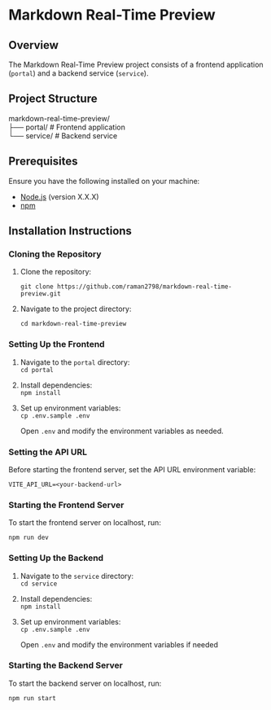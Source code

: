 # Markdown Real-Time Preview

## Overview

The Markdown Real-Time Preview project consists of a frontend application (`portal`) and a backend service (`service`).

## Project Structure

markdown-real-time-preview/  
├── portal/ # Frontend application  
└── service/ # Backend service

## Prerequisites

Ensure you have the following installed on your machine:

- [Node.js](https://nodejs.org/) (version X.X.X)
- [npm](https://www.npmjs.com/)

## Installation Instructions

### Cloning the Repository

1. Clone the repository:

   `git clone https://github.com/raman2798/markdown-real-time-preview.git`

2. Navigate to the project directory:

   `cd markdown-real-time-preview`

### Setting Up the Frontend

1. Navigate to the `portal` directory:  
   `cd portal`

2. Install dependencies:  
   `npm install`

3. Set up environment variables:  
   `cp .env.sample .env`

   Open `.env` and modify the environment variables as needed.

### Setting the API URL

Before starting the frontend server, set the API URL environment variable:

`VITE_API_URL=<your-backend-url>`

### Starting the Frontend Server

To start the frontend server on localhost, run:

`npm run dev`

### Setting Up the Backend

1. Navigate to the `service` directory:  
   `cd service`

2. Install dependencies:  
   `npm install`

3. Set up environment variables:  
   `cp .env.sample .env`

   Open `.env` and modify the environment variables if needed

### Starting the Backend Server

To start the backend server on localhost, run:

`npm run start`

